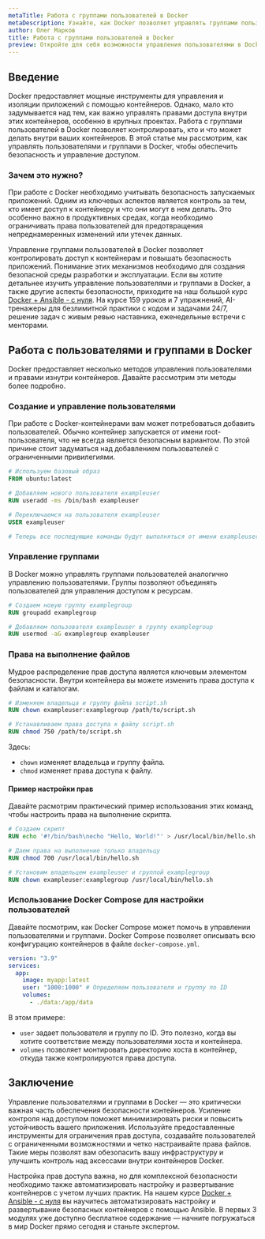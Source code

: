 ```yaml
---
metaTitle: Работа с группами пользователей в Docker
metaDescription: Узнайте, как Docker позволяет управлять группами пользователей - исследуйте методы настройки прав доступа и безопасности для контейнеров
author: Олег Марков
title: Работа с группами пользователей в Docker
preview: Откройте для себя возможности управления пользователями в Docker - настройка групп пользователей, распределение прав доступа и обеспечение безопасности контейнеров
---
```


## Введение

Docker предоставляет мощные инструменты для управления и изоляции приложений с помощью контейнеров. Однако, мало кто задумывается над тем, как важно управлять правами доступа внутри этих контейнеров, особенно в крупных проектах. Работа с группами пользователей в Docker позволяет контролировать, кто и что может делать внутри ваших контейнеров. В этой статье мы рассмотрим, как управлять пользователями и группами в Docker, чтобы обеспечить безопасность и управление доступом.

### Зачем это нужно?

При работе с Docker необходимо учитывать безопасность запускаемых приложений. Одним из ключевых аспектов является контроль за тем, кто имеет доступ к контейнеру и что они могут в нем делать. Это особенно важно в продуктивных средах, когда необходимо ограничивать права пользователей для предотвращения непреднамеренных изменений или утечек данных.

Управление группами пользователей в Docker позволяет контролировать доступ к контейнерам и повышать безопасность приложений. Понимание этих механизмов необходимо для создания безопасной среды разработки и эксплуатации. Если вы хотите детальнее изучить управление пользователями и группами в Docker, а также другие аспекты безопасности, приходите на наш большой курс [Docker + Ansible - с нуля](https://purpleschool.ru/course/docker?utm_source=knowledgebase&utm_medium=text&utm_campaign=Rabota_s_gruppami_polzovateley_v_Docker). На курсе 159 уроков и 7 упражнений, AI-тренажеры для безлимитной практики с кодом и задачами 24/7, решение задач с живым ревью наставника, еженедельные встречи с менторами.

## Работа с пользователями и группами в Docker

Docker предоставляет несколько методов управления пользователями и правами изнутри контейнеров. Давайте рассмотрим эти методы более подробно.

### Создание и управление пользователями

При работе с Docker-контейнерами вам может потребоваться добавить пользователей. Обычно контейнер запускается от имени root-пользователя, что не всегда является безопасным вариантом. По этой причине стоит задуматься над добавлением пользователей с ограниченными привилегиями.

```dockerfile
# Используем базовый образ
FROM ubuntu:latest

# Добавляем нового пользователя exampleuser
RUN useradd -ms /bin/bash exampleuser

# Переключаемся на пользователя exampleuser
USER exampleuser

# Теперь все последующие команды будут выполняться от имени exampleuser
```

### Управление группами

В Docker можно управлять группами пользователей аналогично управлению пользователями. Группы позволяют объединять пользователей для управления доступом к ресурсам.

```dockerfile
# Создаем новую группу examplegroup
RUN groupadd examplegroup

# Добавляем пользователя exampleuser в группу examplegroup
RUN usermod -aG examplegroup exampleuser
```

### Права на выполнение файлов

Мудрое распределение прав доступа является ключевым элементом безопасности. Внутри контейнера вы можете изменить права доступа к файлам и каталогам.

```dockerfile
# Изменяем владельца и группу файла script.sh
RUN chown exampleuser:examplegroup /path/to/script.sh

# Устанавливаем права доступа к файлу script.sh
RUN chmod 750 /path/to/script.sh
```
Здесь:
- `chown` изменяет владельца и группу файла.
- `chmod` изменяет права доступа к файлу.

#### Пример настройки прав

Давайте расмотрим практический пример использования этих команд, чтобы настроить права на выполнение скрипта.

```dockerfile
# Создаем скрипт
RUN echo '#!/bin/bash\necho "Hello, World!"' > /usr/local/bin/hello.sh

# Даем права на выполнение только владельцу
RUN chmod 700 /usr/local/bin/hello.sh

# Установим владельцем exampleuser и группой examplegroup
RUN chown exampleuser:examplegroup /usr/local/bin/hello.sh
```

### Использование Docker Compose для настройки пользователей

Давайте посмотрим, как Docker Compose может помочь в управлении пользователями и группами. Docker Compose позволяет описывать всю конфигурацию контейнеров в файле `docker-compose.yml`.

```yaml
version: "3.9"
services:
  app:
    image: myapp:latest
    user: "1000:1000" # Определяем пользователя и группу по ID
    volumes:
      - ./data:/app/data
```
В этом примере:
- `user` задает пользователя и группу по ID. Это полезно, когда вы хотите соответствие между пользователями хоста и контейнера.
- `volumes` позволяет монтировать директорию хоста в контейнер, откуда также контролируются права доступа.

## Заключение

Управление пользователями и группами в Docker — это критически важная часть обеспечения безопасности контейнеров. Усиление контроля над доступом поможет минимизировать риски и повысить устойчивость вашего приложения. Используйте предоставленные инструменты для ограничения прав доступа, создавайте пользователей с ограниченными возможностями и четко настраивайте права файлов. Такие меры позволят вам обезопасить вашу инфраструктуру и улучшить контроль над аксессами внутри контейнеров Docker.

Настройка прав доступа важна, но для комплексной безопасности необходимо также автоматизировать настройку и развертывание контейнеров с учетом лучших практик. На нашем курсе [Docker + Ansible - с нуля](https://purpleschool.ru/course/docker?utm_source=knowledgebase&utm_medium=text&utm_campaign=Rabota_s_gruppami_polzovateley_v_Docker) вы научитесь автоматизировать настройку и развертывание безопасных контейнеров с помощью Ansible. В первых 3 модулях уже доступно бесплатное содержание — начните погружаться в мир Docker прямо сегодня и станьте экспертом. 
